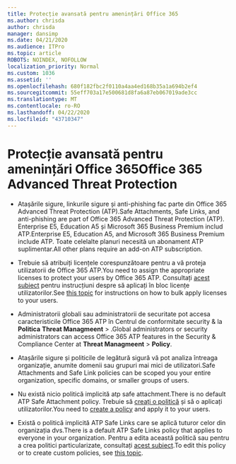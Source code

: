 ```yaml
---
title: Protecție avansată pentru amenințări Office 365
ms.author: chrisda
author: chrisda
manager: dansimp
ms.date: 04/21/2020
ms.audience: ITPro
ms.topic: article
ROBOTS: NOINDEX, NOFOLLOW
localization_priority: Normal
ms.custom: 1036
ms.assetid: ''
ms.openlocfilehash: 680f182fbc2f0110a4aa4ed168b35a1a694b2ef4
ms.sourcegitcommit: 55eff703a17e500681d8fa6a87eb067019ade3cc
ms.translationtype: MT
ms.contentlocale: ro-RO
ms.lasthandoff: 04/22/2020
ms.locfileid: "43710347"
---
```

# <a name="office-365-advanced-threat-protection"></a><span data-ttu-id="cdc0e-102">Protecție avansată pentru amenințări Office 365</span><span class="sxs-lookup"><span data-stu-id="cdc0e-102">Office 365 Advanced Threat Protection</span></span>

- <span data-ttu-id="cdc0e-103">Atașările sigure, linkurile sigure și anti-phishing fac parte din Office 365 Advanced Threat Protection (ATP).</span><span class="sxs-lookup"><span data-stu-id="cdc0e-103">Safe Attachments, Safe Links, and anti-phishing are part of Office 365 Advanced Threat Protection (ATP).</span></span> <span data-ttu-id="cdc0e-104">Enterprise E5, Education A5 și Microsoft 365 Business Premium includ ATP.</span><span class="sxs-lookup"><span data-stu-id="cdc0e-104">Enterprise E5, Education A5, and Microsoft 365 Business Premium include ATP.</span></span> <span data-ttu-id="cdc0e-105">Toate celelalte planuri necesită un abonament ATP suplimentar.</span><span class="sxs-lookup"><span data-stu-id="cdc0e-105">All other plans require an add-on ATP subscription.</span></span>

- <span data-ttu-id="cdc0e-106">Trebuie să atribuiți licențele corespunzătoare pentru a vă proteja utilizatorii de Office 365 ATP.</span><span class="sxs-lookup"><span data-stu-id="cdc0e-106">You need to assign the appropriate licenses to protect your users by Office 365 ATP.</span></span> <span data-ttu-id="cdc0e-107">Consultați [acest subiect](https://docs.microsoft.com/office365/admin/subscriptions-and-billing/assign-licenses-to-users) pentru instrucțiuni despre să aplicați în bloc licențe utilizatorilor.</span><span class="sxs-lookup"><span data-stu-id="cdc0e-107">See [this topic](https://docs.microsoft.com/office365/admin/subscriptions-and-billing/assign-licenses-to-users) for instructions on how to bulk apply licenses to your users.</span></span>

- <span data-ttu-id="cdc0e-108">Administratorii globali sau administratorii de securitate pot accesa caracteristicile Office 365 ATP în Centrul de conformitate security & la **Politica** **Threat Managmeent** \> .</span><span class="sxs-lookup"><span data-stu-id="cdc0e-108">Global administrators or security administrators can access Office 365 ATP features in the Security & Compliance Center at **Threat Managmeent** \> **Policy**.</span></span>

- <span data-ttu-id="cdc0e-109">Atașările sigure și politicile de legătură sigură vă pot analiza întreaga organizație, anumite domenii sau grupuri mai mici de utilizatori.</span><span class="sxs-lookup"><span data-stu-id="cdc0e-109">Safe Attachments and Safe Link policies can be scoped you your entire organization, specific domains, or smaller groups of users.</span></span>

- <span data-ttu-id="cdc0e-110">Nu există nicio politică implicită atp safe attachment.</span><span class="sxs-lookup"><span data-stu-id="cdc0e-110">There is no default ATP Safe Attachment policy.</span></span> <span data-ttu-id="cdc0e-111">Trebuie să [creați o politică](https://docs.microsoft.com/office365/securitycompliance/set-up-atp-safe-attachments-policies) și să o aplicați utilizatorilor.</span><span class="sxs-lookup"><span data-stu-id="cdc0e-111">You need to [create a policy](https://docs.microsoft.com/office365/securitycompliance/set-up-atp-safe-attachments-policies) and apply it to your users.</span></span>

- <span data-ttu-id="cdc0e-112">Există o politică implicită ATP Safe Links care se aplică tuturor celor din organizația dvs.</span><span class="sxs-lookup"><span data-stu-id="cdc0e-112">There is a default ATP Safe Links policy that applies to everyone in your organization.</span></span> <span data-ttu-id="cdc0e-113">Pentru a edita această politică sau pentru a crea politici particularizate, consultați [acest subiect](https://docs.microsoft.com/office365/securitycompliance/set-up-atp-safe-links-policies).</span><span class="sxs-lookup"><span data-stu-id="cdc0e-113">To edit this policy or to create custom policies, see [this topic](https://docs.microsoft.com/office365/securitycompliance/set-up-atp-safe-links-policies).</span></span>
